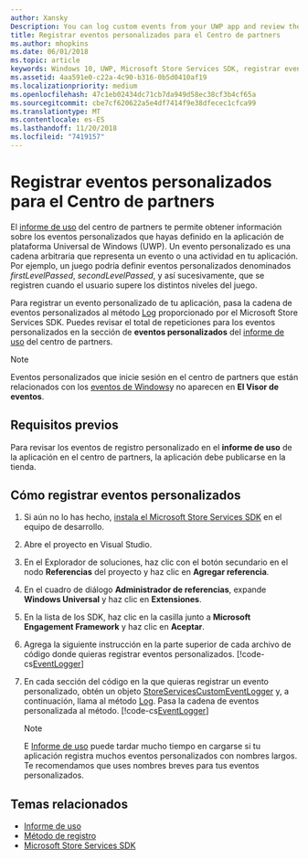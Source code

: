 ```yaml
---
author: Xansky
Description: You can log custom events from your UWP app and review those events in the Usage report in Partner Center.
title: Registrar eventos personalizados para el Centro de partners
ms.author: mhopkins
ms.date: 06/01/2018
ms.topic: article
keywords: Windows 10, UWP, Microsoft Store Services SDK, registrar eventos, log events
ms.assetid: 4aa591e0-c22a-4c90-b316-0b5d0410af19
ms.localizationpriority: medium
ms.openlocfilehash: 47c1eb02434dc71cb7da949d58ec38cf3b4cf65a
ms.sourcegitcommit: cbe7cf620622a5e4df7414f9e38dfecec1cfca99
ms.translationtype: MT
ms.contentlocale: es-ES
ms.lasthandoff: 11/20/2018
ms.locfileid: "7419157"
---
```

# <a name="log-custom-events-for-partner-center"></a>Registrar eventos personalizados para el Centro de partners

El [informe de uso](https://msdn.microsoft.com/windows/uwp/publish/usage-report) del centro de partners te permite obtener información sobre los eventos personalizados que hayas definido en la aplicación de plataforma Universal de Windows (UWP). Un evento personalizado es una cadena arbitraria que representa un evento o una actividad en tu aplicación. Por ejemplo, un juego podría definir eventos personalizados denominados *firstLevelPassed*, *secondLevelPassed*, y así sucesivamente, que se registren cuando el usuario supere los distintos niveles del juego.

Para registrar un evento personalizado de tu aplicación, pasa la cadena de eventos personalizados al método [Log](https://docs.microsoft.com/uwp/api/microsoft.services.store.engagement.storeservicescustomeventlogger.log) proporcionado por el Microsoft Store Services SDK. Puedes revisar el total de repeticiones para los eventos personalizados en la sección de **eventos personalizados** del [informe de uso](https://msdn.microsoft.com/windows/uwp/publish/usage-report) del centro de partners.

> [!NOTE]
> Eventos personalizados que inicie sesión en el centro de partners que están relacionados con los [eventos de Windows](https://msdn.microsoft.com/library/windows/desktop/aa964766.aspx)y no aparecen en **El Visor de eventos**.

## <a name="prerequisites"></a>Requisitos previos

Para revisar los eventos de registro personalizado en el **informe de uso** de la aplicación en el centro de partners, la aplicación debe publicarse en la tienda.

## <a name="how-to-log-custom-events"></a>Cómo registrar eventos personalizados

1. Si aún no lo has hecho, [instala el Microsoft Store Services SDK](microsoft-store-services-sdk.md#install-the-sdk) en el equipo de desarrollo.

2. Abre el proyecto en Visual Studio.

3. En el Explorador de soluciones, haz clic con el botón secundario en el nodo **Referencias** del proyecto y haz clic en **Agregar referencia**.

4. En el cuadro de diálogo **Administrador de referencias**, expande **Windows Universal** y haz clic en **Extensiones**.

5. En la lista de los SDK, haz clic en la casilla junto a **Microsoft Engagement Framework** y haz clic en **Aceptar**.

6. Agrega la siguiente instrucción en la parte superior de cada archivo de código donde quieras registrar eventos personalizados.
    [!code-cs[EventLogger](./code/StoreSDKSamples/cs/LogEvents.cs#EngagementNamespace)]

7. En cada sección del código en la que quieras registrar un evento personalizado, obtén un objeto [StoreServicesCustomEventLogger](https://docs.microsoft.com/uwp/api/microsoft.services.store.engagement.storeservicescustomeventlogger.log) y, a continuación, llama al método [Log](https://docs.microsoft.com/uwp/api/microsoft.services.store.engagement.storeservicescustomeventlogger.log). Pasa la cadena de eventos personalizada al método.
    [!code-cs[EventLogger](./code/StoreSDKSamples/cs/LogEvents.cs#Log)]

    > [!NOTE]
    > E [Informe de uso](https://msdn.microsoft.com/windows/uwp/publish/usage-report) puede tardar mucho tiempo en cargarse si tu aplicación registra muchos eventos personalizados con nombres largos. Te recomendamos que uses nombres breves para tus eventos personalizados. 

## <a name="related-topics"></a>Temas relacionados

* [Informe de uso](https://msdn.microsoft.com/windows/uwp/publish/usage-report)
* [Método de registro](https://docs.microsoft.com/uwp/api/microsoft.services.store.engagement.storeservicescustomeventlogger.log)
* [Microsoft Store Services SDK](https://msdn.microsoft.com/windows/uwp/monetize/microsoft-store-services-sdk)
